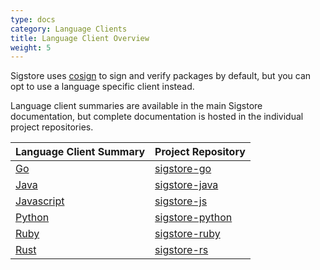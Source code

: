 ```yaml
---
type: docs
category: Language Clients
title: Language Client Overview
weight: 5
---
```


Sigstore uses [cosign](../../cosign/signing/overview) to sign and verify packages by default, but you can opt to use a language specific client instead.

Language client summaries are available in the main Sigstore documentation, but complete documentation is hosted in the individual project repositories.

| Language Client Summary                  | Project Repository                                             |
| ---------------------------------------- | -------------------------------------------------------------- |
| [Go](../go)                              | [sigstore-go](https://github.com/sigstore/sigstore-go)         |
| [Java](../java)                          | [sigstore-java](https://github.com/sigstore/sigstore-java)     |
| [Javascript](../javascript)              | [sigstore-js](https://github.com/sigstore/sigstore-js)         |
| [Python](../python)                      | [sigstore-python](https://github.com/sigstore/sigstore-python) |
| [Ruby](../ruby)                          | [sigstore-ruby](https://github.com/sigstore/sigstore-ruby)     |
| [Rust](../rust)                          | [sigstore-rs](https://github.com/sigstore/sigstore-rs)         |

